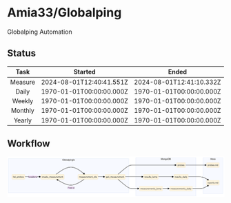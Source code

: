 # Amia33/Globalping

Globalping Automation

## Status

|  Task   |         Started          |          Ended           |
| :-----: | :----------------------: | :----------------------: |
| Measure | 2024-08-01T12:40:41.551Z | 2024-08-01T12:41:10.332Z |
|  Daily  | 1970-01-01T00:00:00.000Z | 1970-01-01T00:00:00.000Z |
| Weekly  | 1970-01-01T00:00:00.000Z | 1970-01-01T00:00:00.000Z |
| Monthly | 1970-01-01T00:00:00.000Z | 1970-01-01T00:00:00.000Z |
| Yearly  | 1970-01-01T00:00:00.000Z | 1970-01-01T00:00:00.000Z |

## Workflow

![Flowchart](results/source/flowchart.png)
